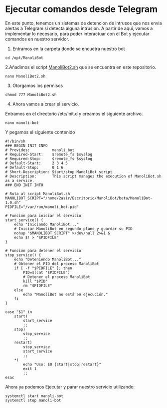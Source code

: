 # Ejecutar comandos desde Telegram

En este punto, tenemos un sistemas de detención de intrusos que nos envia alertas a Telegram si detecta alguna intrusion. 
A partir de aqui, vamos a implementar lo necesario, para poder interactuar con el Bot y ejecutar comandos en nuestro servidor. 


1. Entramos en la carpeta donde se encuetra nuestro bot
   
```
cd /opt/ManoliBot
```

2.Añadimos el script [ManoliBot2.sh](ManoliBot2.sh) que se encuentra en este repositorio.

```
nano ManoliBot2.sh
```

3. Otorgamos los permisos

```
chmod 777 ManoliBot2.sh
```

4. Ahora vamos a crear el servicio.

Entramos en el directorio /etc/init.d y creamos el siguiente archivo.

```
nano manoli-bot
```
Y pegamos el siguiente contenido

```
#!/bin/sh
### BEGIN INIT INFO
# Provides:          manoli_bot
# Required-Start:    $remote_fs $syslog
# Required-Stop:     $remote_fs $syslog
# Default-Start:     2 3 4 5
# Default-Stop:      0 1 6
# Short-Description: Start/stop ManoliBot script
# Description:       This script manages the execution of ManoliBot.sh as a service.
### END INIT INFO

# Ruta al script ManoliBot.sh
MANOLIBOT_SCRIPT="/home/2asir/Escritorio/ManoliBot/beta/ManoliBot-1.0.sh"
PIDFILE="/var/run/manoli_bot.pid"

# Función para iniciar el servicio
start_service() {
    echo "Iniciando ManoliBot..."
    # Iniciar ManoliBot en segundo plano y guardar su PID
    nohup "$MANOLIBOT_SCRIPT" >/dev/null 2>&1 &
    echo $! > "$PIDFILE"
}

# Función para detener el servicio
stop_service() {
    echo "Deteniendo ManoliBot..."
    # Obtener el PID del proceso ManoliBot
    if [ -f "$PIDFILE" ]; then
        PID=$(cat "$PIDFILE")
        # Detener el proceso ManoliBot
        kill "$PID"
        rm "$PIDFILE"
    else
        echo "ManoliBot no está en ejecución."
    fi
}

case "$1" in
    start)
        start_service
        ;;
    stop)
        stop_service
        ;;
    restart)
        stop_service
        start_service
        ;;
    *)
        echo "Uso: $0 {start|stop|restart}"
        exit 1
        ;;
esac
```

Ahora ya podemos Ejecutar y parar nuestro servicio utilizando: 

```
systemctl start manoli-bot
systemctl stop manoli-bot
```

